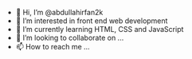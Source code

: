 - 👋 Hi, I’m @abdullahirfan2k
- 👀 I’m interested in front end web development
- 🌱 I’m currently learning HTML, CSS and JavaScript
- 💞️ I’m looking to collaborate on ...
- 📫 How to reach me ...

<!---
abdullahirfan2k/abdullahirfan2k is a ✨ special ✨ repository because its `README.md` (this file) appears on your GitHub profile.
You can click the Preview link to take a look at your changes.
--->
